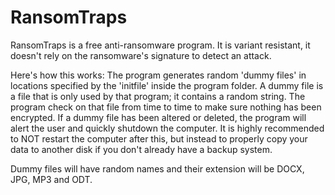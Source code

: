 # RansomTraps

RansomTraps is a free anti-ransomware program. It is variant resistant, it doesn't rely on the ransomware's signature to detect an attack. 

Here's how this works: The program generates random 'dummy files' in locations specified by the 'initfile' inside the program folder. A dummy file is a file that is only used by that program; it contains a random string. The program check on that file from time to time to make sure nothing has been encrypted. If a dummy file has been altered or deleted, the program will alert the user and quickly shutdown the computer. It is highly recommended to NOT restart the computer after this, but instead to properly copy your data to another disk if you don't already have a backup system. 

Dummy files will have random names and their extension will be DOCX, JPG, MP3 and ODT.
